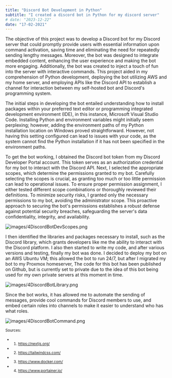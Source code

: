 ```yaml
---
title: "Discord Bot Development in Python"
subtitle: "I created a discord bot in Python for my discord server"
# date: "2023-12-22"
date: "17-02-2021"
---
```


The objective of this project was to develop a Discord bot for my Discord server that could promptly provide users with essential information upon command activation, saving time and eliminating the need for repeatedly sending lengthy messages. Moreover, the bot was designed to integrate embedded content, enhancing the user experience and making the bot more engaging. Additionally, the bot was created to inject a touch of fun into the server with interactive commands. This project aided in my comprehension of Python development, deploying the bot utilizing AWS and my home server, and employing APIs like the Discord API to establish a channel for interaction between my self-hosted bot and Discord's programming system.


The initial steps in developing the bot entailed understanding how to install packages within your preferred text editor or programming integrated development environment (IDE), in this instance, Microsoft Visual Studio Code. Installing Python and environment variables might initially seem perplexing; however, adding the environment paths of my Python installation location on Windows proved straightforward. However, not having this setting configured can lead to issues with your code, as the system cannot find the Python installation if it has not been specified in the environment paths.


To get the bot working, I obtained the Discord bot token from my Discord Developer Portal account. This token serves as an authorization credential for my bot to interact with the Discord API. Next, I selected the appropriate scopes, which determine the permissions granted to my bot. Carefully selecting the scopes is crucial, as granting too much or too little permission can lead to operational issues. To ensure proper permission assignment, I either tested different scope combinations or thoroughly reviewed their definitions. To minimize security risks, I granted only the necessary permissions to my bot, avoiding the administrator scope. This proactive approach to securing the bot's permissions establishes a robust defense against potential security breaches, safeguarding the server's data confidentiality, integrity, and availability.


![images/4DiscordBotDevScopes.png](/images/4DiscordBotDevScopes.png)


I then identified the libraries and packages necessary to install, such as the Discord library, which grants developers like me the ability to interact with the Discord platform. I also then started to write my code, and after various versions and testing, finally my bot was done. I decided to deploy my bot on an AWS Ubuntu VM; this allowed the bot to run 24/7, but after I migrated my bot to my Proxmox homeserver, The code for this bot has been published on Github, but is currently set to private due to the idea of this bot being used for my own private servers at this moment in time.


![images/4DiscordBotLibrary.png](/images/4DiscordBotLibrary.png)


Since the bot works, it has allowed me to automate the sending of messages, provide cool commands for Discord members to use, and embed certain roles into channels to make it easier to understand who has what roles.

![images/4DiscordBotCommand.png](/images/4DiscordBotCommand.png)


<small>Sources:
- 1. https://nextjs.org/
- 2. https://tailwindcss.com/
- 3. https://www.docker.com/
- 4. https://www.portainer.io/



</small>